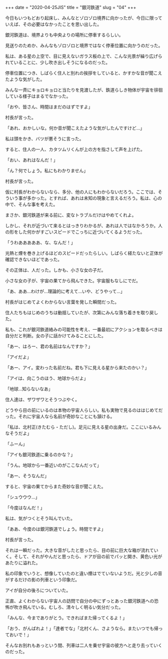 +++
date = "2020-04-25JIS"
title = "銀河鉄道"
slug = "04"
+++

今日もいつもどおり起床し、みんなとゾロゾロ境界に向かったが、今日に限っていえば、その必要はなかったことを思い出した。

銀河鉄道は、境界よりも中央よりの場所に停車するらしい。

見送りのためか、みんなもゾロゾロと境界ではなく停車位置に向かうのだった。

私は、ある星の上空で、目に見えないガラス板の上で、こんな光景が繰り広げられていることに、少し吹き出しそうになるのだった。

停車位置につき、しばらく住人と別れの挨拶をしていると、かすかな音が聞こえたような気がした。

みんな一斉にキョロキョロと当たりを見渡したが、鉄道らしき物体が宇宙を徘徊している様子はまるでなかった。

「おや、皆さん、時間はまだのはずですよ」

村長が言った。

「あれ、おかしいな。何か音が聞こえたような気がしたんですけど...」

私は頭をかき、バツが悪そうに言った。

すると、住人の一人、カタツムリくんが上の方を指さして声を上げた。

「おい、あれはなんだ！」

「ん？何でしょう。私にもわかりません」

村長が言った。

仮に村長がわからないなら、多分、他の人にもわからないだろう。ここでは、そういう事が多かった。とすれば、あれは未知の現象と言えるだろう。私は、心の中で、そんな事を考えた。

まさか、銀河鉄道が来る前に、変なトラブルだけはやめてくれよ。

しかし、それが近づいて来るとはっきりわかるが、あれは人ではなかろうか。人の形をした何かがすごいスピードでこっちに近づいてくるようだった。

「うわあああああ、な、なんだ！」

光熱と煙を巻き上げるほどのスピードだったらしい。しばらく経たないと正体が確認できないほどであった。

その正体は、人だった。しかも、小さな女の子だ。

小さな女の子が、宇宙の果てから飛んできた。宇宙服もなしにでだ。

「あ、ああ...わけが...理論的に考えて...いや、どうやって...」

村長がはじめてよくわからない言葉を発した瞬間だった。

住人たちもはじめのうちは動揺していたが、次第にみんな落ち着きを取り戻した。

私も、これが銀河鉄道絡みの可能性を考え、一番最初にアクションを取るべきは自分だと判断。女の子に話かけてみることにした。

「あー、はろー、君の名前はなんですか？」

「アイだよ」

「あー、アイ。変わった名前だね。君も下に見える星から来たのかい？」

「アイは、向こうのほう、地球からだよ」

「地球...知らないなあ」

住人達は、ザワザワとそうつぶやく。

どうやら目の前にいるのは本物の宇宙人らしい。私も実物で見るのははじめてだった。それに宇宙人なら名前が奇妙なことにも頷ける。

「私は、北村正(きたむら・ただし)。足元に見える星の出身だ。ここにいるみんなそうだよ」

「ふーん」

「アイも銀河鉄道に乗るのかな？」

「うん。地球から一番近いのがここなんだって」

「あー、そうなんだ」

すると、宇宙の果てからまた奇妙な音が聞こえた。

「シュウウウ...」

「今度はなんだ！」

私は、気がつくとそう叫んでいた。

「ああ、今度のは銀河鉄道でしょう。時間ですよ」

村長が言った。

それは一瞬だった。大きな音がしたと思ったら、目の前に巨大な箱が流れていく。そして、それがやんだと思ったら、ドアが目の前でパッと開き、黄色い光があたりに溢れた。

私の印象でいうと、想像していたのと違い煙はでていないようだ。光と少しの音がするだけの影の列車という印象だ。

アイが自分の後ろについていた。

正直、よくわからない宇宙人の訪問で自分の中にずっとあった銀河鉄道への恐怖が吹き飛んでいる。むしろ、清々しく明るい気分だった。

「みんな、今までありがとう。できればまた帰ってくるよ！」

「おう、がんばれよ！」「達者でな」「北村くん、さようなら。またいつでも帰っておいで！」

そんなお別れもあっという間、列車は二人を乗せ宇宙の彼方へと走り去っていくのだった。

